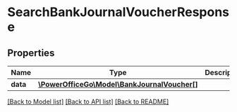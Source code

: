 # SearchBankJournalVoucherResponse

## Properties
Name | Type | Description | Notes
------------ | ------------- | ------------- | -------------
**data** | [**\PowerOfficeGo\Model\BankJournalVoucher[]**](BankJournalVoucher.md) |  | [optional] 

[[Back to Model list]](../README.md#documentation-for-models) [[Back to API list]](../README.md#documentation-for-api-endpoints) [[Back to README]](../README.md)


